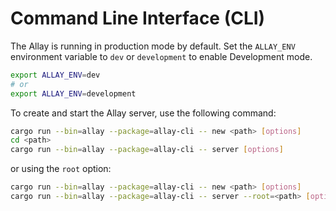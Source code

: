 # Command Line Interface (CLI)

The Allay is running in production mode by default. Set the `ALLAY_ENV` environment variable to `dev` or `development` to enable Development mode.

```bash
export ALLAY_ENV=dev
# or
export ALLAY_ENV=development
```

To create and start the Allay server, use the following command:

```bash
cargo run --bin=allay --package=allay-cli -- new <path> [options]
cd <path>
cargo run --bin=allay --package=allay-cli -- server [options]
```

or using the `root` option:

```bash
cargo run --bin=allay --package=allay-cli -- new <path> [options]
cargo run --bin=allay --package=allay-cli -- server --root=<path> [options]
```

